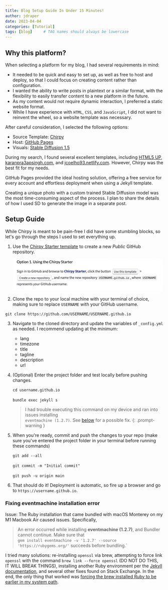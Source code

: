 ```yaml
---
title: Blog Setup Guide In Under 15 Minutes!
author: jdraper
date: 2023-04-04
categories: [Tutorial]
tags: [blog]     # TAG names should always be lowercase
---
```


## Why this platform?
When selecting a platform for my blog, I had several requirements in mind:

- It needed to be quick and easy to set up, as well as free to host and deploy, so that I could focus on creating content rather than configuration.
- I wanted the ability to write posts in plaintext or a similar format, with the flexibility to easily transfer content to a new platform in the future.
- As my content would not require dynamic interaction, I preferred a static website format.
- While I have experience with `HTML`, `CSS`, and `JavaScript`, I did not want to reinvent the wheel, so a website template was necessary.

After careful consideration, I selected the following options:

- Source Template: [Chirpy](https://chirpy.cotes.page/)
- Host: [GitHub Pages](https://pages.github.com/)
- Visuals: [Stable Diffusion 1.5](https://huggingface.co/runwayml/stable-diffusion-v1-5)

During my search, I found several excellent templates, including [HTML5 UP](https://html5up.net/), [karanpra3apsingh.com](https://github.com/karanpratapsingh/portfolio), and [jcoelho93.netlify.com](https://github.com/jcoelho93/personal-website). However, Chirpy was the best fit for my needs.

GitHub Pages provided the ideal hosting solution, offering a free service for every account and effortless deployment when using a Jekyll template.

Creating a unique photo with a custom trained Stable Diffusion model was the most time-consuming aspect of the process. I plan to share the details of how I used SD to generate the image in a separate post.

## Setup Guide
While Chirpy is meant to be pain-free I did have some stumbling blocks, so let's go through the steps I used to set everything up. 

1. Use the [Chirpy Starter template](https://github.com/cotes2020/chirpy-starter) to create a new *Public* GitHub repository.

    ![Chirpy Starter](/assets/img/posts/2023-04-04-blog-setup-guide/chirpy-starter.png)



2.  Clone the repo to your local machine with your terminal of choice, making sure to replace `USERNAME` with your GitHub username.
```console
git clone https://github.com/USERNAME/USERNAME.github.io 
```

3. Navigate to the cloned directory and update the variables of `_config.yml` as needed. I recommend updating at the minimum:
    - lang
    - timezone
    - title
    - tagline
    - description
    - url

4. (Optional) Enter the project folder and test locally before pushing changes.
    ```console
    cd username.github.io

    bundle exec jekyll s
    ```

    > I had trouble executing this command on my device and ran into issues installing <br>`eventmachine (1.2.7)`. See [below](#fixing-eventmachine-installation-error) for a possible fix. 
    {: .prompt-warning }

5. When you're ready, commit and push the changes to your repo (make sure you've entered the project folder in your terminal before running these commands)

    ```console
    git add --all

    git commit -m "Initial commit"

    git push -u origin main
    ```

6. That should do it! Deployment is automatic, so fire up a browser and go to `https://username.github.io`.

### Fixing eventmachine installation error
Issue:
The Ruby installation that came bundled with macOS Monterey on my M1 Macbook Air caused issues. Specifically, 

>An error occurred while installing **eventmachine (1.2.7)**, and Bundler cannot continue.
>Make sure that <br> `gem install eventmachine -v '1.2.7' --source 'https://rubygems.org/'` succeeds before bundling.`

I tried many solutions: re-installing `openssl` via brew, attempting to force link `openssl` with the command `brew link --force openssl` (DO NOT DO THIS, IT WILL BREAK THINGS), installing another Ruby environment per the [Jekyll documentation](https://jekyllrb.com/docs/installation/macos/), and several other fixes found on Stack Exchange. In the end, the only thing that worked was [forcing the brew installed Ruby to be earlier in my system path](https://stackoverflow.com/a/75809173).
